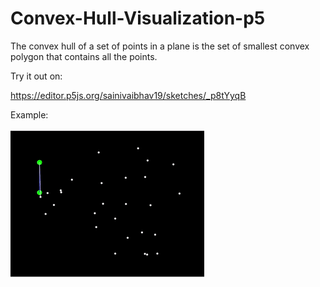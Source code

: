 # Convex-Hull-Visualization-p5
The convex hull of a set of points in a plane is the set of smallest convex polygon that contains all the points. 

Try it out on:

https://editor.p5js.org/sainivaibhav19/sketches/_p8tYyqB

Example:

![](https://github.com/VaibhavSaini19/Convex-Hull-Visualization-p5/blob/master/convex_hull_2.gif)
